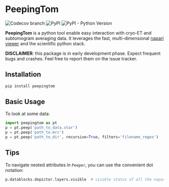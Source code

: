 # PeepingTom

![Codecov branch](https://img.shields.io/codecov/c/github/gutsche-lab/peepingtom/master?label=codecov)
![PyPI](https://img.shields.io/pypi/v/peepingtom)
![PyPI - Python Version](https://img.shields.io/pypi/pyversions/peepingtom)

**PeepingTom** is a python tool enable easy interaction with cryo-ET and subtomogram averaging data. It leverages the fast, multi-dimensional [napari viewer](https://github.com/napari/napari) and the scientific python stack.

**DISCLAIMER**: this package is in early development phase. Expect frequent bugs and crashes. Feel free to report them on the issue tracker.

## Installation

```bash
pip install peepingtom
```

## Basic Usage

To look at some data:
```python
import peepingtom as pt
p = pt.peep('path_to_data.star')
p = pt.peep('path_to.mrc')
p = pt.peep('path_to_dir', recursive=True, filters='filename_regex')
```

## Tips
To navigate nested attributes in `Peeper`, you can use the convenient dot notation:
```python
p.datablocks.depictor.layers.visible  # visible status of all the napari layers
```
